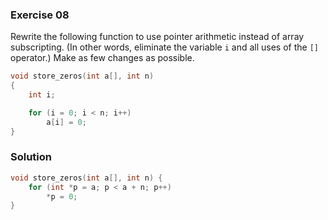### Exercise 08

Rewrite the following function to use pointer arithmetic instead of array
subscripting. (In other words, eliminate the variable `i` and all uses of the
`[]` operator.) Make as few changes as possible.

```c
void store_zeros(int a[], int n)
{
    int i;

    for (i = 0; i < n; i++)
        a[i] = 0;
}
```

### Solution

```c
void store_zeros(int a[], int n) {
    for (int *p = a; p < a + n; p++)
        *p = 0;
}
```
